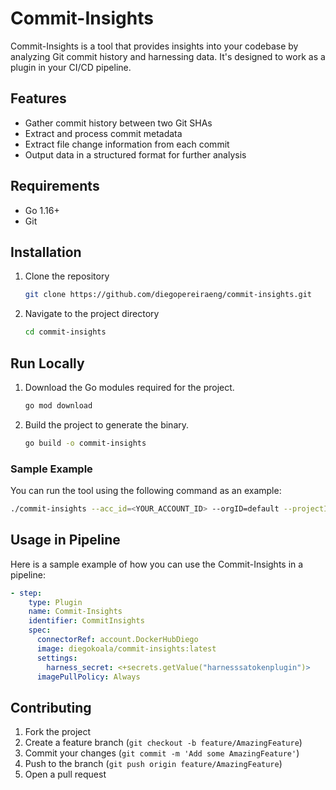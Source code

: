 # Commit-Insights

Commit-Insights is a tool that provides insights into your codebase by analyzing Git commit history and harnessing data. It's designed to work as a plugin in your CI/CD pipeline.

## Features

- Gather commit history between two Git SHAs
- Extract and process commit metadata
- Extract file change information from each commit
- Output data in a structured format for further analysis

## Requirements

- Go 1.16+
- Git

## Installation

1. Clone the repository

    ```bash
    git clone https://github.com/diegopereiraeng/commit-insights.git
    ```

2. Navigate to the project directory

    ```bash
    cd commit-insights
    ```

## Run Locally

1. Download the Go modules required for the project.

    ```bash
    go mod download
    ```

2. Build the project to generate the binary.

    ```bash
    go build -o commit-insights
    ```

### Sample Example

You can run the tool using the following command as an example:

```bash
./commit-insights --acc_id=<YOUR_ACCOUNT_ID> --orgID=default --projectID=GIT_FLOW_DEMO --pipelineID=Plugin_Factory --stageID=Build_Golang --statusList=Success --repoName=commit-insights --branch=main --buildType=branch --ingestionType=pipeline --harness_secret=<YOUR_HARNESS_READ_TOKEN>
```

## Usage in Pipeline

Here is a sample example of how you can use the Commit-Insights in a pipeline:

```yaml
- step:
    type: Plugin
    name: Commit-Insights
    identifier: CommitInsights
    spec:
      connectorRef: account.DockerHubDiego
      image: diegokoala/commit-insights:latest
      settings:
        harness_secret: <+secrets.getValue("harnesssatokenplugin")>
      imagePullPolicy: Always
```

## Contributing

1. Fork the project
2. Create a feature branch (`git checkout -b feature/AmazingFeature`)
3. Commit your changes (`git commit -m 'Add some AmazingFeature'`)
4. Push to the branch (`git push origin feature/AmazingFeature`)
5. Open a pull request
